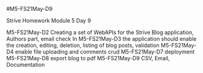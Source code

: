 #M5-FS21May-D9

Strive Homework Module 5 Day 9

M5-FS21May-D2 Creating a set of WebAPIs for the Strive Blog application, Authors part, email check
In M5-FS21May-D3 the application should enable the creation, editing, deletion, listing of blog posts, validation
M5-FS21May-D4 enable file uploading and comments crud
M5-FS21May-D7 deployment
M5-FS21May-D8 export blog to pdf
M5-FS21May-D9 CSV, Email, Documentation 